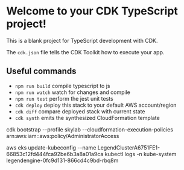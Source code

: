 # Welcome to your CDK TypeScript project!

This is a blank project for TypeScript development with CDK.

The `cdk.json` file tells the CDK Toolkit how to execute your app.

## Useful commands

 * `npm run build`   compile typescript to js
 * `npm run watch`   watch for changes and compile
 * `npm run test`    perform the jest unit tests
 * `cdk deploy`      deploy this stack to your default AWS account/region
 * `cdk diff`        compare deployed stack with current state
 * `cdk synth`       emits the synthesized CloudFormation template


cdk bootstrap --profile skylab --cloudformation-execution-policies arn:aws:iam::aws:policy/AdministratorAccess

aws eks update-kubeconfig --name LegendClusterA6751FE1-66853c12fd444fca92be6b3a8a01a9ca
kubectl logs -n kube-system legendengine-0fc9d131-866cd4c9bd-rbq8m
